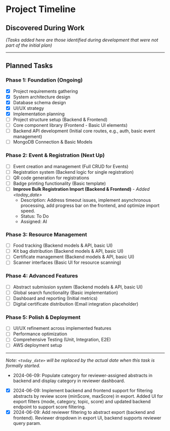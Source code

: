 # Project Timeline

## Discovered During Work
*(Tasks added here are those identified during development that were not part of the initial plan)*

---

## Planned Tasks

### Phase 1: Foundation (Ongoing)
- [x] Project requirements gathering
- [x] System architecture design
- [x] Database schema design
- [x] UI/UX strategy
- [x] Implementation planning
- [ ] Project structure setup (Backend & Frontend)
- [ ] Core component library (Frontend - Basic UI elements)
- [ ] Backend API development (Initial core routes, e.g., auth, basic event management)
- [ ] MongoDB Connection & Basic Models

### Phase 2: Event & Registration (Next Up)
- [ ] Event creation and management (Full CRUD for Events)
- [ ] Registration system (Backend logic for single registration)
- [ ] QR code generation for registrations
- [ ] Badge printing functionality (Basic template)
- [ ] **Improve Bulk Registration Import (Backend & Frontend)** - *Added <today_date>*
    - Description: Address timeout issues, implement asynchronous processing, add progress bar on the frontend, and optimize import speed.
    - Status: To Do
    - Assigned: AI

### Phase 3: Resource Management
- [ ] Food tracking (Backend models & API, basic UI)
- [ ] Kit bag distribution (Backend models & API, basic UI)
- [ ] Certificate management (Backend models & API, basic UI)
- [ ] Scanner interfaces (Basic UI for resource scanning)

### Phase 4: Advanced Features
- [ ] Abstract submission system (Backend models & API, basic UI)
- [ ] Global search functionality (Basic implementation)
- [ ] Dashboard and reporting (Initial metrics)
- [ ] Digital certificate distribution (Email integration placeholder)

### Phase 5: Polish & Deployment
- [ ] UI/UX refinement across implemented features
- [ ] Performance optimization
- [ ] Comprehensive Testing (Unit, Integration, E2E)
- [ ] AWS deployment setup

---

*Note: `<today_date>` will be replaced by the actual date when this task is formally started.*

- 2024-06-09: Populate category for reviewer-assigned abstracts in backend and display category in reviewer dashboard.
- [x] 2024-06-09: Implement backend and frontend support for filtering abstracts by review score (minScore, maxScore) in export. Added UI for export filters (mode, category, topic, score) and updated backend endpoint to support score filtering.
- [x] 2024-06-09: Add reviewer filtering to abstract export (backend and frontend). Reviewer dropdown in export UI, backend supports reviewer query param. 